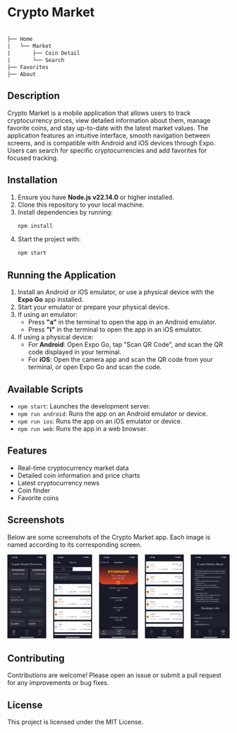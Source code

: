 # Crypto Market

```

├── Home
|   └── Market
|       ├── Coin Detail
|       └── Search
├── Favorites
├── About
```

## Description

Crypto Market is a mobile application that allows users to track cryptocurrency prices, view detailed information about them, manage favorite coins, and stay up-to-date with the latest market values. The application features an intuitive interface, smooth navigation between screens, and is compatible with Android and iOS devices through Expo. Users can search for specific cryptocurrencies and add favorites for focused tracking.

## Installation

1. Ensure you have **Node.js v22.14.0** or higher installed.
2. Clone this repository to your local machine.
3. Install dependencies by running:
    ```bash
    npm install
    ```
4. Start the project with:
    ```bash
    npm start
    ```

## Running the Application

1. Install an Android or iOS emulator, or use a physical device with the **Expo Go** app installed.
2. Start your emulator or prepare your physical device.
3. If using an emulator:
    - Press **"a"** in the terminal to open the app in an Android emulator.
    - Press **"i"** in the terminal to open the app in an iOS emulator.
4. If using a physical device:
    - For **Android**: Open Expo Go, tap "Scan QR Code", and scan the QR code displayed in your terminal.
    - For **iOS**: Open the camera app and scan the QR code from your terminal, or open Expo Go and scan the code.

## Available Scripts

- `npm start`: Launches the development server.
- `npm run android`: Runs the app on an Android emulator or device.
- `npm run ios`: Runs the app on an iOS emulator or device.
- `npm run web`: Runs the app in a web browser.

## Features

- Real-time cryptocurrency market data
- Detailed coin information and price charts
- Latest cryptocurrency news
- Coin finder
- Favorite coins

## Screenshots

Below are some screenshots of the Crypto Market app. Each image is named according to its corresponding screen.

<div style="display: flex; flex-direction: row; gap: 16px; align-items: flex-start;">
    <div>
        <img src="assets/Screenshots/HomePage.jpeg" alt="Home" width="100"/>
    </div>
    <div>
        <img src="assets/Screenshots/CoinList.PNG" alt="Market" width="100"/>
    </div>
    <div>
        <img src="assets/Screenshots/CoinDetail.PNG" alt="Coin Detail" width="100"/>
    </div>
    <div>
        <img src="assets/Screenshots/FavoriteView.PNG" alt="Favorites" width="100"/>
    </div>
    <div>
        <img src="assets/Screenshots/AboutView.PNG" alt="About" width="100"/>
    </div>
</div>

## Contributing

Contributions are welcome! Please open an issue or submit a pull request for any improvements or bug fixes.

## License

This project is licensed under the MIT License.
